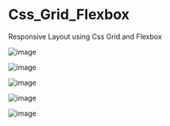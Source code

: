 # Css_Grid_Flexbox
Responsive Layout using Css Grid and Flexbox

<!-- 1. -->
![image](https://user-images.githubusercontent.com/37790259/122956834-fb56df00-d39e-11eb-9a09-4e90fe6eb75f.png)

<!-- 2. -->
![image](https://user-images.githubusercontent.com/37790259/122960723-52f64a00-d3a1-11eb-9aee-7f502b851f04.png)

<!-- 3. -->
![image](https://user-images.githubusercontent.com/37790259/122960782-643f5680-d3a1-11eb-9f17-2fb050091285.png)

<!-- 4. -->
![image](https://user-images.githubusercontent.com/37790259/122960862-7620f980-d3a1-11eb-9b0f-8ac8c62b396d.png)

<!-- 5. -->
![image](https://user-images.githubusercontent.com/37790259/122960935-889b3300-d3a1-11eb-9195-2552937a7d63.png)
